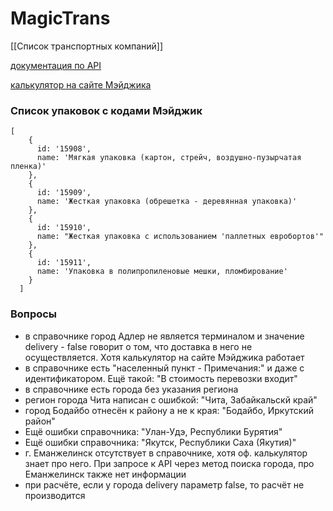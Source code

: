 # MagicTrans
[[Список транспортных компаний]]

[документация по API](https://magic-trans.ru/developers/)

[калькулятор на сайте Мэйджика](https://magic-trans.ru/calculator/)

### Список упаковок с кодами Мэйджик
```
[
    {
      id: '15908',
      name: 'Мягкая упаковка (картон, стрейч, воздушно-пузырчатая пленка)'
    },
    {
      id: '15909',
      name: 'Жесткая упаковка (обрешетка - деревянная упаковка)'
    },
    {
      id: '15910',
      name: "Жесткая упаковка с использованием 'паллетных евробортов'"
    },
    {
      id: '15911',
      name: 'Упаковка в полипропиленовые мешки, пломбирование'
    }
  ]
  ```


### Вопросы
- в справочнике город Адлер не является терминалом и значение delivery - false говорит о том, что доставка в него не осуществляется. Хотя калькулятор на сайте Мэйджика работает
- в справочнике есть "населенный пункт - Примечания:" и даже с идентификатором. Ещё такой: "В стоимость перевозки входит"
- в справочнике есть города без указания региона
- регион города Чита написан с ошибкой: "Чита, Забайкальскй край"
- город Бодайбо отнесён к району а не к края: "Бодайбо, Иркутский район"
- Ещё ошибки справочника: "Улан-Удэ, Республики Бурятия"
- Ещё ошибки справочника: "Якутск, Республики Саха (Якутия)"
- г. Еманжелинск отсутствует в справочнике, хотя оф. калькулятор знает про него. При запросе к API через метод поиска города, про Еманжелинск также нет информации
- при расчёте, если у города delivery параметр false, то расчёт не производится